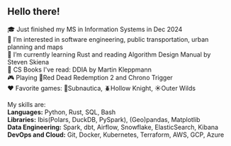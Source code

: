 ## Hello there!

🎓 Just finished my MS in Information Systems in Dec 2024  
🔭 I’m interested in software engineering, public transportation, urban planning and maps  
🌱 I’m currently learning Rust and reading Algorithm Design Manual by Steven Skiena  
📖 CS Books I've read: DDIA by Martin Kleppmann  
🎮 Playing 🤠Red Dead Redemption 2 and Chrono Trigger   
❤️ Favorite games: 🤿Subnautica, 🪲Hollow Knight, ☀️Outer Wilds  

My skills are: \
**Languages:** Python, Rust, SQL, Bash  
**Libraries:** Ibis(Polars, DuckDB, PySpark), (Geo)pandas, Matplotlib  
**Data Engineering:** Spark, dbt, Airflow, Snowflake, ElasticSearch, Kibana  
**DevOps and Cloud:** Git, Docker, Kubernetes, Terraform, AWS, GCP, Azure

<!--
**sdf-jkl/sdf-jkl** is a ✨ _special_ ✨ repository because its `README.md` (this file) appears on your GitHub profile.

Here are some ideas to get you started:

- 👯 I’m looking to collaborate on ...
- 🤔 I’m looking for help with ...
- 💬 Ask me about ...
- 📫 How to reach me: ...
- 😄 Pronouns: ...
- ⚡ Fun fact: ...
-->
